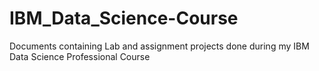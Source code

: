 # IBM_Data_Science-Course
Documents containing Lab and assignment projects done during my IBM Data Science Professional Course 
